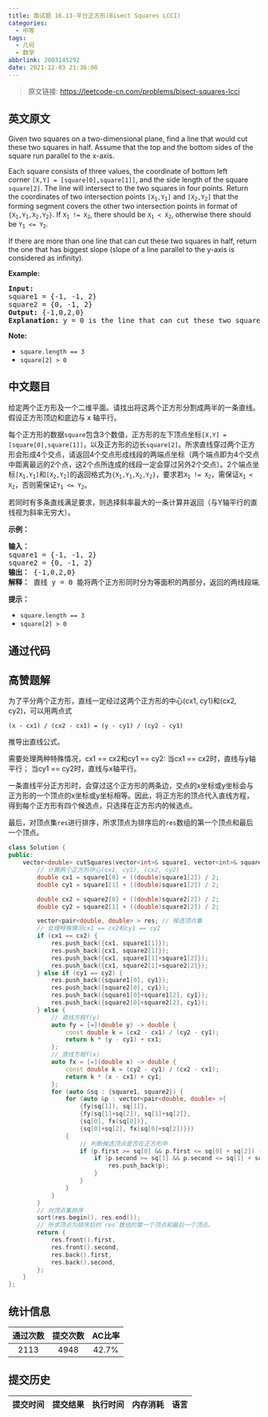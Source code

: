 ```yaml
---
title: 面试题 16.13-平分正方形(Bisect Squares LCCI)
categories:
  - 中等
tags:
  - 几何
  - 数学
abbrlink: 2003145292
date: 2021-12-03 21:36:08
---
```


> 原文链接: https://leetcode-cn.com/problems/bisect-squares-lcci


## 英文原文
<div><p>Given two squares on a two-dimensional plane, find a line that would cut these two squares in half. Assume that the top and the bottom sides of the square run parallel to the x-axis.</p>

<p>Each square consists of three values,&nbsp;the coordinate of bottom left corner&nbsp;<code>[X,Y] = [square[0],square[1]]</code>, and the side length&nbsp;of the square <code>square[2]</code>. The line will intersect to the two squares in four points. Return the coordinates of two intersection points <code>[X<sub>1</sub>,Y<sub>1</sub>]</code>&nbsp;and&nbsp;<code>[X<sub>2</sub>,Y<sub>2</sub>]</code>&nbsp;that the forming segment covers the other two intersection points in format of <code>{X<sub>1</sub>,Y<sub>1</sub>,X<sub>2</sub>,Y<sub>2</sub>}</code>. If <code>X<sub>1</sub> != X<sub>2</sub></code>, there should be&nbsp;<code>X<sub>1</sub> &lt; X<sub>2</sub></code>, otherwise there should be&nbsp;<code>Y<sub>1</sub> &lt;= Y<sub>2</sub></code>.</p>

<p>If there are more than one line that can cut these two squares in half, return the one that has biggest slope (slope of a line parallel to the y-axis is considered as infinity).</p>

<p><strong>Example: </strong></p>

<pre>
<strong>Input: </strong>
square1 = {-1, -1, 2}
square2 = {0, -1, 2}
<strong>Output:</strong> {-1,0,2,0}
<strong>Explanation:</strong> y = 0 is the line that can cut these two squares in half.
</pre>

<p><strong>Note: </strong></p>

<ul>
	<li><code>square.length == 3</code></li>
	<li><code>square[2] &gt; 0</code></li>
</ul>
</div>

## 中文题目
<div><p>给定两个正方形及一个二维平面。请找出将这两个正方形分割成两半的一条直线。假设正方形顶边和底边与 x 轴平行。</p>

<p>每个正方形的数据<code>square</code>包含3个数值，正方形的左下顶点坐标<code>[X,Y] = [square[0],square[1]]</code>，以及正方形的边长<code>square[2]</code>。所求直线穿过两个正方形会形成4个交点，请返回4个交点形成线段的两端点坐标（两个端点即为4个交点中距离最远的2个点，这2个点所连成的线段一定会穿过另外2个交点）。2个端点坐标<code>[X<sub>1</sub>,Y<sub>1</sub>]</code>和<code>[X<sub>2</sub>,Y<sub>2</sub>]</code>的返回格式为<code>{X<sub>1</sub>,Y<sub>1</sub>,X<sub>2</sub>,Y<sub>2</sub>}</code>，要求若<code>X<sub>1</sub> != X<sub>2</sub></code>，需保证<code>X<sub>1</sub> &lt; X<sub>2</sub></code>，否则需保证<code>Y<sub>1</sub> &lt;= Y<sub>2</sub></code>。</p>

<p>若同时有多条直线满足要求，则选择斜率最大的一条计算并返回（与Y轴平行的直线视为斜率无穷大）。</p>

<p><strong>示例：</strong></p>

<pre><strong>输入：</strong>
square1 = {-1, -1, 2}
square2 = {0, -1, 2}
<strong>输出：</strong> {-1,0,2,0}
<strong>解释：</strong> 直线 y = 0 能将两个正方形同时分为等面积的两部分，返回的两线段端点为[-1,0]和[2,0]
</pre>

<p><strong>提示：</strong></p>

<ul>
	<li><code>square.length == 3</code></li>
	<li><code>square[2] &gt; 0</code></li>
</ul>
</div>

## 通过代码
<RecoDemo>
</RecoDemo>


## 高赞题解
为了平分两个正方形，直线一定经过这两个正方形的中心(cx1, cy1)和(cx2, cy2)，可以用两点式
```
(x - cx1) / (cx2 - cx1) = (y - cy1) / (cy2 - cy1) 
```
推导出直线公式。

需要处理两种特殊情况，cx1 == cx2和cy1 == cy2:
当cx1 == cx2时，直线与y轴平行；
当cy1 == cy2时，直线与x轴平行。

一条直线平分正方形时，会穿过这个正方形的两条边，交点的x坐标或y坐标会与正方形的一个顶点的x坐标或y坐标相等。因此，将正方形的顶点代入直线方程，得到每个正方形有四个候选点，只选择在正方形内的候选点。

最后，对顶点集`res`进行排序，所求顶点为排序后的`res`数组的第一个顶点和最后一个顶点。


```c++
class Solution {
public:
    vector<double> cutSquares(vector<int>& square1, vector<int>& square2) {
        // 计算两个正方形中心(cx1, cy1), (cx2, cy2)
        double cx1 = square1[0] + ((double)square1[2]) / 2;
        double cy1 = square1[1] + ((double)square1[2]) / 2;

        double cx2 = square2[0] + ((double)square2[2]) / 2;
        double cy2 = square2[1] + ((double)square2[2]) / 2;

        vector<pair<double, double> > res; // 候选顶点集
        // 处理特殊情况cx1 == cx2和cy1 == cy2
        if (cx1 == cx2) {
            res.push_back({cx1, square1[1]});
            res.push_back({cx1, square2[1]});
            res.push_back({cx1, square1[1]+square1[2]});
            res.push_back({cx1, square2[1]+square2[2]});
        } else if (cy1 == cy2) {
            res.push_back({square1[0], cy1});
            res.push_back({square2[0], cy1});
            res.push_back({square1[0]+square1[2], cy1});
            res.push_back({square2[0]+square2[2], cy1});
        } else {
            // 直线方程f(y)
            auto fy = [=](double y) -> double {
                const double k = (cx2 - cx1) / (cy2 - cy1);
                return k * (y - cy1) + cx1;
            };
            // 直线方程f(x)
            auto fx = [=](double x) -> double {
                const double k = (cy2 - cy1) / (cx2 - cx1);
                return k * (x - cx1) + cy1;
            };
            for (auto &sq : {square1, square2}) {
                for (auto &p : vector<pair<double, double> >{
                    {fy(sq[1]), sq[1]},
                    {fy(sq[1]+sq[2]), sq[1]+sq[2]},
                    {sq[0], fx(sq[0])},
                    {sq[0]+sq[2], fx(sq[0]+sq[2])}})
                {
                    // 判断候选顶点是否在正方形中
                    if (p.first >= sq[0] && p.first <= sq[0] + sq[2]) {
                        if (p.second >= sq[1] && p.second <= sq[1] + sq[2]) {
                            res.push_back(p);
                        }
                    }
                }
            }
        }
        // 对顶点集排序
        sort(res.begin(), res.end());
        // 所求顶点为排序后的`res`数组的第一个顶点和最后一个顶点。
        return {
            res.front().first,
            res.front().second,
            res.back().first,
            res.back().second,
        };
    }
};
```

## 统计信息
| 通过次数 | 提交次数 | AC比率 |
| :------: | :------: | :------: |
|    2113    |    4948    |   42.7%   |

## 提交历史
| 提交时间 | 提交结果 | 执行时间 |  内存消耗  | 语言 |
| :------: | :------: | :------: | :--------: | :--------: |
